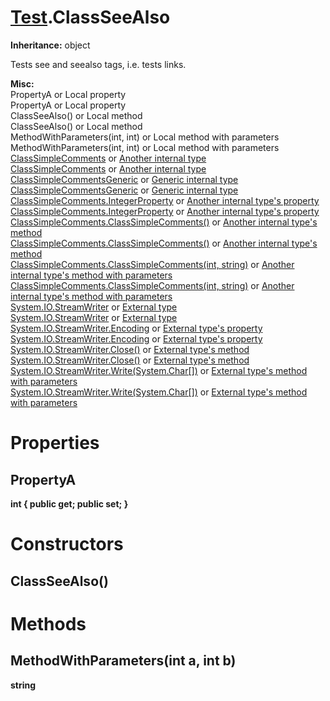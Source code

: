 # [Test](TableOfContents.Test.md).ClassSeeAlso

**Inheritance:** object  

Tests see and seealso tags, i.e. tests links.  

**Misc:**  
PropertyA or Local property  
PropertyA or Local property  
ClassSeeAlso() or Local method  
ClassSeeAlso() or Local method  
MethodWithParameters(int, int) or Local method with parameters  
MethodWithParameters(int, int) or Local method with parameters  
[ClassSimpleComments](Test.ClassSimpleComments.md) or [Another internal type](Test.ClassSimpleComments.md)  
[ClassSimpleComments](Test.ClassSimpleComments.md) or [Another internal type](Test.ClassSimpleComments.md)  
[ClassSimpleCommentsGeneric](Test.ClassSimpleCommentsGeneric_T_U_.md) or [Generic internal type](Test.ClassSimpleCommentsGeneric_T_U_.md)  
[ClassSimpleCommentsGeneric](Test.ClassSimpleCommentsGeneric_T_U_.md) or [Generic internal type](Test.ClassSimpleCommentsGeneric_T_U_.md)  
[ClassSimpleComments.IntegerProperty](Test.ClassSimpleComments.md) or [Another internal type's property](Test.ClassSimpleComments.md)  
[ClassSimpleComments.IntegerProperty](Test.ClassSimpleComments.md) or [Another internal type's property](Test.ClassSimpleComments.md)  
[ClassSimpleComments.ClassSimpleComments()](Test.ClassSimpleComments.md) or [Another internal type's method](Test.ClassSimpleComments.md)  
[ClassSimpleComments.ClassSimpleComments()](Test.ClassSimpleComments.md) or [Another internal type's method](Test.ClassSimpleComments.md)  
[ClassSimpleComments.ClassSimpleComments(int, string)](Test.ClassSimpleComments.md) or [Another internal type's method with parameters](Test.ClassSimpleComments.md)  
[ClassSimpleComments.ClassSimpleComments(int, string)](Test.ClassSimpleComments.md) or [Another internal type's method with parameters](Test.ClassSimpleComments.md)  
[System.IO.StreamWriter](https://docs.microsoft.com/en-us/dotnet/api/system.io.streamwriter) or [External type](https://docs.microsoft.com/en-us/dotnet/api/system.io.streamwriter)  
[System.IO.StreamWriter](https://docs.microsoft.com/en-us/dotnet/api/system.io.streamwriter) or [External type](https://docs.microsoft.com/en-us/dotnet/api/system.io.streamwriter)  
[System.IO.StreamWriter.Encoding](https://docs.microsoft.com/en-us/dotnet/api/system.io.streamwriter.encoding) or [External type's property](https://docs.microsoft.com/en-us/dotnet/api/system.io.streamwriter.encoding)  
[System.IO.StreamWriter.Encoding](https://docs.microsoft.com/en-us/dotnet/api/system.io.streamwriter.encoding) or [External type's property](https://docs.microsoft.com/en-us/dotnet/api/system.io.streamwriter.encoding)  
[System.IO.StreamWriter.Close()](https://docs.microsoft.com/en-us/dotnet/api/system.io.streamwriter.close) or [External type's method](https://docs.microsoft.com/en-us/dotnet/api/system.io.streamwriter.close)  
[System.IO.StreamWriter.Close()](https://docs.microsoft.com/en-us/dotnet/api/system.io.streamwriter.close) or [External type's method](https://docs.microsoft.com/en-us/dotnet/api/system.io.streamwriter.close)  
[System.IO.StreamWriter.Write(System.Char[])](https://docs.microsoft.com/en-us/dotnet/api/system.io.streamwriter.write) or [External type's method with parameters](https://docs.microsoft.com/en-us/dotnet/api/system.io.streamwriter.write)  
[System.IO.StreamWriter.Write(System.Char[])](https://docs.microsoft.com/en-us/dotnet/api/system.io.streamwriter.write) or [External type's method with parameters](https://docs.microsoft.com/en-us/dotnet/api/system.io.streamwriter.write)  

# Properties

## PropertyA

**int { public get; public set; }**  

# Constructors

## ClassSeeAlso()

# Methods

## MethodWithParameters(int a, int b)

**string**  

